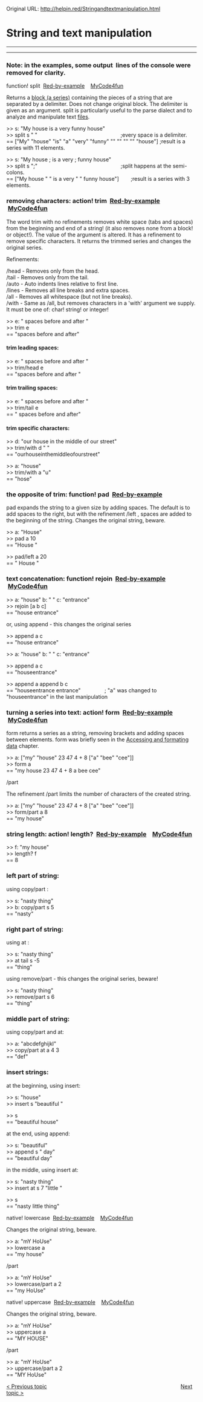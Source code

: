 Original URL: <http://helpin.red/Stringandtextmanipulation.html>

# String and text manipulation

* * *

* * *

### Note: in the examples, some output  lines of the console were removed for clarity.

function! split  [Red-by-example](http://www.red-by-example.org/#split)    [MyCode4fun](http://www.mycode4fun.co.uk/red-beginners-reference-guide#TOC-Here-we-use:-split---break-a-string-into-pieces-using-delimiters.)

Returns a [block (a series)](http://helpin.red/BlocksSeries.html) containing the pieces of a string that are separated by a delimiter. Does not change original block. The delimiter is given as an argument. split is particularly useful to the parse dialect and to analyze and manipulate text [files](http://helpin.red/Files.html).

&gt;&gt; s: "My house is a very funny house"  
&gt;&gt; split s " "                                                        ;every space is a delimiter.  
\== \["My" "house" "is" "a" "very" "funny" "" "" "" "" "house"] ;result is a series with 11 elements.

&gt;&gt; s: "My house ; is a very ; funny house"  
&gt;&gt; split s ";"                                                        ;split happens at the semi-colons.  
\== \["My house " " is a very " " funny house"]        ;result is a series with 3 elements.

### removing characters: action! trim  [Red-by-example](http://www.red-by-example.org/#trim)    [MyCode4fun](http://www.mycode4fun.co.uk/red-beginners-reference-guide#TOC-Here-we-use:-trim-trim-head-trim-tail-trim-all-trim-with-)

The word trim with no refinements removes white space (tabs and spaces) from the beginning and end of a string! (it also removes none from a block! or object!). The value of the argument is altered. It has a refinement to remove specific characters. It returns the trimmed series and changes the original series.

Refinements:

/head - Removes only from the head.  
/tail - Removes only from the tail.  
/auto - Auto indents lines relative to first line.  
/lines - Removes all line breaks and extra spaces.  
/all - Removes all whitespace (but not line breaks).  
/with - Same as /all, but removes characters in a 'with' argument we supply. It must be one of: char! string! or integer!

&gt;&gt; e: " spaces before and after "    
&gt;&gt; trim e  
\== "spaces before and after"

#### trim leading spaces:

&gt;&gt; e: " spaces before and after "  
&gt;&gt; trim/head e  
\== "spaces before and after "

#### trim trailing spaces:

&gt;&gt; e: " spaces before and after "  
&gt;&gt; trim/tail e  
\== " spaces before and after"

#### trim specific characters:

&gt;&gt; d: "our house in the middle of our street"  
&gt;&gt; trim/with d " "  
\== "ourhouseinthemiddleofourstreet"

&gt;&gt; a: "house"  
&gt;&gt; trim/with a "u"  
\== "hose"

### the opposite of trim: function! pad  [Red-by-example](http://www.red-by-example.org/#pad)

pad expands the string to a given size by adding spaces. The default is to add spaces to the right, but with the refinement /left , spaces are added to the beginning of the string. Changes the original string, beware.

&gt;&gt; a: "House"  
&gt;&gt; pad a 10  
\== "House "

&gt;&gt; pad/left a 20  
\== " House "

### text concatenation: function! rejoin  [Red-by-example](http://www.red-by-example.org/#rejoin)    [MyCode4fun](http://www.mycode4fun.co.uk/red-beginners-reference-guide#TOC-Here-we-use:-read-foreach-find-rejoin-halt-)

&gt;&gt; a: "house" b: " " c: "entrance"  
&gt;&gt; rejoin \[a b c]  
\== "house entrance"

or, using append - this changes the original series

&gt;&gt; append a c  
\== "house entrance"

&gt;&gt; a: "house" b: " " c: "entrance"

&gt;&gt; append a c  
\== "houseentrance"

&gt;&gt; append a append b c  
\== "houseentrance entrance"                ; "a" was changed to "houseentrance" in the last manipulation

### turning a series into text: action! form  [Red-by-example](http://www.red-by-example.org/#form)    [MyCode4fun](http://www.mycode4fun.co.uk/red-beginners-reference-guide#TOC-Here-we-use:-now-time-append-and-form-)

form returns a series as a string, removing brackets and adding spaces between elements. form was briefly seen in the [Accessing and formating data](http://helpin.red/Accessingandformattingdata.html) chapter.

&gt;&gt; a: \["my" "house" 23 47 4 + 8 \["a" "bee" "cee"]]  
&gt;&gt; form a  
\== "my house 23 47 4 + 8 a bee cee"

/part

The refinement /part limits the number of characters of the created string.

&gt;&gt; a: \["my" "house" 23 47 4 + 8 \["a" "bee" "cee"]]  
&gt;&gt; form/part a 8  
\== "my house"

### string length: action! length?  [Red-by-example](http://www.red-by-example.org/#lengthxqm)    [MyCode4fun](http://www.mycode4fun.co.uk/red-beginners-reference-guide#TOC-Here-we-use:-length-returns-the-number-of-values-in-the-series.)

&gt;&gt; f: "my house"  
&gt;&gt; length? f          
\== 8

### left part of string:

using copy/part :

&gt;&gt; s: "nasty thing"  
&gt;&gt; b: copy/part s 5  
\== "nasty"

### right part of string:

using at :

&gt;&gt; s: "nasty thing"  
&gt;&gt; at tail s -5  
\== "thing"

using remove/part - this changes the original series, beware!

&gt;&gt; s: "nasty thing"  
&gt;&gt; remove/part s 6  
\== "thing"

### middle part of string:

using copy/part and at:

&gt;&gt; a: "abcdefghijkl"  
&gt;&gt; copy/part at a 4 3  
\== "def"

### insert strings:

at the beginning, using insert:

&gt;&gt; s: "house"  
&gt;&gt; insert s "beautiful "

&gt;&gt; s  
\== "beautiful house"

at the end, using append:

&gt;&gt; s: "beautiful"  
&gt;&gt; append s " day"  
\== "beautiful day"

in the middle, using insert at:

&gt;&gt; s: "nasty thing"  
&gt;&gt; insert at s 7 "little "

&gt;&gt; s  
\== "nasty little thing"

native! lowercase  [Red-by-example](http://www.red-by-example.org/#lowercase)    [MyCode4fun](http://www.mycode4fun.co.uk/red-beginners-reference-guide#TOC-Here-we-use:-do-uppercase-and-lowercase-)

Changes the original string, beware.

&gt;&gt; a: "mY HoUse"  
&gt;&gt; lowercase a  
\== "my house"

/part

&gt;&gt; a: "mY HoUse"  
&gt;&gt; lowercase/part a 2  
\== "my HoUse"

native! uppercase  [Red-by-example](http://www.red-by-example.org/#uppercase)    [MyCode4fun](http://www.mycode4fun.co.uk/red-beginners-reference-guide#TOC-Here-we-use:-do-uppercase-and-lowercase-)

Changes the original string, beware.

&gt;&gt; a: "mY HoUse"  
&gt;&gt; uppercase a  
\== "MY HOUSE"

/part

&gt;&gt; a: "mY HoUse"  
&gt;&gt; uppercase/part a 2  
\== "MY HoUse"

[&lt; Previous topic](http://helpin.red/Branching.html)                                                                                          [Next topic &gt;](http://helpin.red/Printingspecialcharacters.html)

